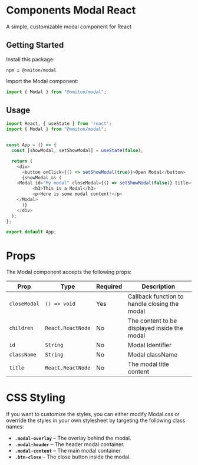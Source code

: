 # Components Modal React

A simple, customizable modal component for React

## Getting Started

Install this package:

```shell
npm i @nmiton/modal
```

Import the Modal component:

```js
import { Modal } from "@nmiton/modal";
```

## Usage

```js
import React, { useState } from 'react';
import { Modal } from "@nmiton/modal";


const App = () => {
  const [showModal, setShowModal] = useState(false);

  return (
    <div>
      <button onClick={() => setShowModal(true)}>Open Modal</button>
      {showModal && (
	<Modal id="My modal" closeModal={() => setShowModal(false)} title={<h2>Modal Title</h2>}>
          <h3>This is a Modal</h3>
          <p>Here is some modal content!</p>
	</Modal>
      )}
    </div>
  );
};

export default App;
```

# Props

The Modal component accepts the following props:

| Prop         | Type              | Required | Description                                    |
| ------------ | ----------------- | -------- | ---------------------------------------------- |
| `closeModal` | `() => void`      | Yes      | Callback function to handle closing the modal  |
| `children`   | `React.ReactNode` | No       | The content to be displayed inside the modal   |
| `id`         | `String`          | No       | Modal Identifier                               |
| `className`  | `String`          | No       | Modal className                                |
| `title`      | `React.ReactNode` | No       | The modal title content                        |

# CSS Styling

If you want to customize the styles, you can either modify Modal.css or override the styles in your own stylesheet by targeting the following class names:

- **`.modal-overlay`** – The overlay behind the modal.
- **`.modal-header`** – The header modal container.
- **`.modal-content`** – The main modal container.
- **`.btn-close`** – The close button inside the modal.
